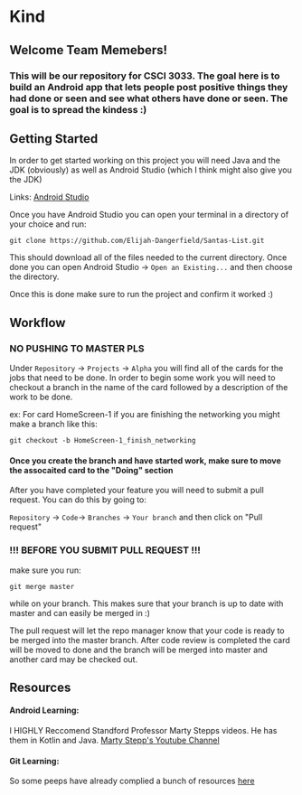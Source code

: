 # Kind

## Welcome Team Memebers!

### This will be our repository for CSCI 3033. The goal here is to build an Android app that lets people post positive things they had done or seen and see what others have done or seen. The goal is to spread the kindess :)


## Getting Started
In order to get started working on this project you will need Java and the JDK (obviously) as well as Android Studio (which I think might also give you the JDK)

Links: [Android Studio](https://developer.android.com/studio)

Once you have Android Studio you can open your terminal in a directory of your choice and run:

`git clone https://github.com/Elijah-Dangerfield/Santas-List.git`

This should download all of the files needed to the current directory. Once done you can open Android Studio -> `Open an Existing...` and then choose the directory. 

Once this is done make sure to run the project and confirm it worked :)


## Workflow

### NO PUSHING TO MASTER PLS

Under `Repository` -> `Projects` -> `Alpha` you will find all of the cards for the jobs that need to be done. In order to begin 
some work you will need to checkout a branch in the name of the card followed by a description of the work to be done. 

ex: For card HomeScreen-1  if you are finishing the networking you might make a branch like this: <br />

`git checkout -b HomeScreen-1_finish_networking`

#### Once you create the branch and have started work, make sure to move the assocaited card to the "Doing" section

After you have completed your feature you will need to submit a pull request. You can do this by going to: <br />

`Repository` -> `Code`-> `Branches` -> `Your branch` and then click on "Pull request"

### !!!  BEFORE YOU SUBMIT PULL REQUEST  !!!
make sure you run:

`git merge master` 

while on your branch. This makes sure that your branch is up to date with master and can easily be merged in :)

The pull request will let the repo manager know that 
your code is ready to be merged into the master branch. After code review is completed the card will be moved to done and the branch will be merged into master and another card may be checked out. 


## Resources
#### Android Learning:
I HIGHLY Reccomend Standford Professor Marty Stepps videos. He has them in Kotlin and Java.
[Marty Stepp's Youtube Channel](https://www.youtube.com/user/martystepp/videos)

#### Git Learning:
So some peeps have already complied a bunch of resources [here](https://try.github.io)
